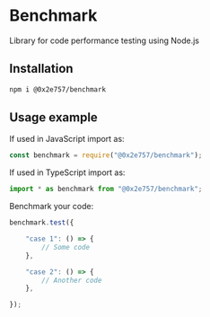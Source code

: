 # Benchmark

Library for code performance testing using Node.js

## Installation

```bash
npm i @0x2e757/benchmark
```

## Usage example

If used in JavaScript import as:
```javascript
const benchmark = require("@0x2e757/benchmark");
```

If used in TypeScript import as:
```typescript
import * as benchmark from "@0x2e757/benchmark";
```

Benchmark your code:
```javascript
benchmark.test({

    "case 1": () => {
        // Some code
    },

    "case 2": () => {
        // Another code
    },

});
```